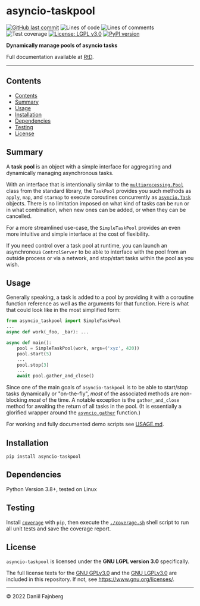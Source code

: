[//]: # (This file is part of asyncio-taskpool.)

[//]: # (asyncio-taskpool is free software: you can redistribute it and/or modify it under the terms of)
[//]: # (version 3.0 of the GNU Lesser General Public License as published by the Free Software Foundation.)

[//]: # (asyncio-taskpool is distributed in the hope that it will be useful, but WITHOUT ANY WARRANTY;)
[//]: # (without even the implied warranty of MERCHANTABILITY or FITNESS FOR A PARTICULAR PURPOSE.)
[//]: # (See the GNU Lesser General Public License for more details.)

[//]: # (You should have received a copy of the GNU Lesser General Public License along with asyncio-taskpool.)
[//]: # (If not, see <https://www.gnu.org/licenses/>.)

# asyncio-taskpool

[![GitHub last commit][github-last-commit-img]][github-last-commit]
![Lines of code][gist-cloc-code-img]
![Lines of comments][gist-cloc-comments-img]
![Test coverage][gist-test-coverage-img]
[![License: LGPL v3.0][lgpl3-img]][lgpl3]
[![PyPI version][pypi-latest-version-img]][pypi-latest-version]

**Dynamically manage pools of asyncio tasks**

Full documentation available at [RtD](https://asyncio-taskpool.readthedocs.io/en/latest).

---

## Contents
- [Contents](#contents)
- [Summary](#summary)
- [Usage](#usage)
- [Installation](#installation)
- [Dependencies](#dependencies)
- [Testing](#testing)
- [License](#license)

## Summary

A **task pool** is an object with a simple interface for aggregating and dynamically managing asynchronous tasks.

With an interface that is intentionally similar to the [`multiprocessing.Pool`](https://docs.python.org/3/library/multiprocessing.html#module-multiprocessing.pool) class from the standard library, the `TaskPool` provides you such methods as `apply`, `map`, and `starmap` to execute coroutines concurrently as [`asyncio.Task`](https://docs.python.org/3/library/asyncio-task.html#task-object) objects. There is no limitation imposed on what kind of tasks can be run or in what combination, when new ones can be added, or when they can be cancelled.

For a more streamlined use-case, the `SimpleTaskPool` provides an even more intuitive and simple interface at the cost of flexibility.

If you need control over a task pool at runtime, you can launch an asynchronous `ControlServer` to be able to interface with the pool from an outside process or via a network, and stop/start tasks within the pool as you wish.

## Usage

Generally speaking, a task is added to a pool by providing it with a coroutine function reference as well as the arguments for that function. Here is what that could look like in the most simplified form:

```python
from asyncio_taskpool import SimpleTaskPool
...
async def work(_foo, _bar): ...

async def main():
    pool = SimpleTaskPool(work, args=('xyz', 420))
    pool.start(5)
    ...
    pool.stop(3)
    ...
    await pool.gather_and_close()
```

Since one of the main goals of `asyncio-taskpool` is to be able to start/stop tasks dynamically or "on-the-fly", _most_ of the associated methods are non-blocking _most_ of the time. A notable exception is the `gather_and_close` method for awaiting the return of all tasks in the pool. (It is essentially a glorified wrapper around the [`asyncio.gather`](https://docs.python.org/3/library/asyncio-task.html#asyncio.gather) function.)

For working and fully documented demo scripts see [USAGE.md](usage/USAGE.md).

## Installation

```shell
pip install asyncio-taskpool
```

## Dependencies

Python Version 3.8+, tested on Linux

## Testing

Install [`coverage`](https://coverage.readthedocs.io/en/latest/) with `pip`, then execute the [`./coverage.sh`](coverage.sh) shell script to run all unit tests and save the coverage report.

## License

`asyncio-taskpool` is licensed under the **GNU LGPL version 3.0** specifically.

The full license texts for the [GNU GPLv3.0](COPYING) and the [GNU LGPLv3.0](COPYING.LESSER) are included in this repository. If not, see https://www.gnu.org/licenses/.

---

© 2022 Daniil Fajnberg

[github-last-commit]: https://github.com/daniil-berg/asyncio-taskpool/commits
[github-last-commit-img]: https://img.shields.io/github/last-commit/daniil-berg/asyncio-taskpool?label=Last%20commit&logo=git&
[gist-cloc-code-img]: https://img.shields.io/endpoint?logo=python&color=blue&url=https://gist.githubusercontent.com/daniil-berg/3f8240a976e8781a765d9c74a583dcda/raw/cloc-code.json
[gist-cloc-comments-img]: https://img.shields.io/endpoint?logo=sharp&color=lightgrey&url=https://gist.githubusercontent.com/daniil-berg/3f8240a976e8781a765d9c74a583dcda/raw/cloc-comments.json
[gist-test-coverage-img]: https://img.shields.io/endpoint?logo=pytest&color=blue&url=https://gist.githubusercontent.com/daniil-berg/3f8240a976e8781a765d9c74a583dcda/raw/test-coverage.json
[lgpl3]: https://www.gnu.org/licenses/lgpl-3.0
[lgpl3-img]: https://img.shields.io/badge/License-LGPL_v3.0-darkgreen.svg?logo=gnu
[pypi-latest-version-img]: https://img.shields.io/pypi/v/asyncio-taskpool?color=teal&logo=pypi
[pypi-latest-version]: https://pypi.org/project/asyncio-taskpool/
